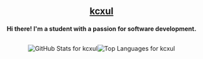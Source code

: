 <!-- Name Header -->

<div align="center">

## [kcxul](https://kcxul.github.io)

</div>


<!-- Introduction -->

<h4 align="center">Hi there! I'm a student with a passion for software development.</h4>

##

<!-- Stats Markdown -->

<div align="center" style="display: flex; justify-content: center;">

<!-- GitHub Stats -->

<picture>
  <source
    srcset="https://github-readme-stats-9eda.vercel.app/api?username=kcxul&rank_icon=github&show_icons=true&theme=transparent&hide_border=true&include_all_commits=true&title_color=d1d1d1&text_color=d1d1d1"
    media="(prefers-color-scheme: dark)"
  />
  <source
    srcset="https://github-readme-stats-9eda.vercel.app/api?username=kcxul&rank_icon=github&show_icons=true&theme=transparent&hide_border=true&include_all_commits=true&title_color=1d1d1d&text_color=1d1d1d"
    media="(prefers-color-scheme: light), (prefers-color-scheme: no-preference)"
  />
  <img alt="GitHub Stats for kcxul" src="https://github-readme-stats-9eda.vercel.app/api?username=kcxul&rank_icon=github&show_icons=true&theme=transparent&hide_border=true&include_all_commits=true&title_color=1d1d1d&text_color=1d1d1d">
</picture>

<!-- Most Used Languages -->

<picture>
  <source
    srcset="https://github-readme-stats-9eda.vercel.app/api/top-langs/?username=kcxul&layout=compact&size_weight=0.5&count_weight=0.5&langs_count=8&theme=transparent&hide_border=true&title_color=d1d1d1&text_color=d1d1d1"
    media="(prefers-color-scheme: dark)"
  />
  <source
    srcset="https://github-readme-stats-9eda.vercel.app/api/top-langs/?username=kcxul&layout=compact&size_weight=0.5&count_weight=0.5&&langs_count=8&theme=transparent&hide_border=true&title_color=1d1d1d&text_color=1d1d1d"
    media="(prefers-color-scheme: light), (prefers-color-scheme: no-preference)"
  />
  <img alt="Top Languages for kcxul" src="https://github-readme-stats-9eda.vercel.app/api/top-langs/?username=kcxul&layout=compact&size_weight=0.5&count_weight=0.5&&langs_count=8&theme=transparent&hide_border=true&title_color=1d1d1d&text_color=1d1d1d">
</picture>

</div>